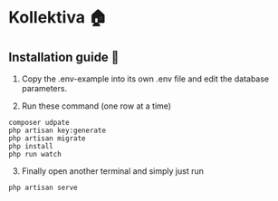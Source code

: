 # Kollektiva 🏠

 
 
 ## Installation guide 🌱
 
1. Copy the .env-example into its own .env file and edit the database parameters.

2. Run these command (one row at a time)
 ```
 composer udpate
 php artisan key:generate
 php artisan migrate
 php install
 php run watch
 ```

3. Finally open another terminal and simply just run 
```
php artisan serve
```
